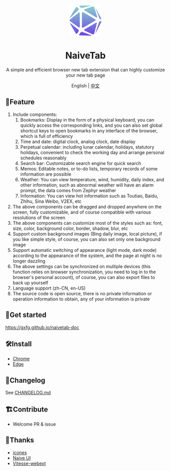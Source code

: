 <div align="center">
  <img src="./assets/img/icon/icon.png" width="100" height="100" />
  <h1 align="center">NaiveTab</h1>
  <p align="center">A simple and efficient browser new tab extension that can highly customize your new tab page</p>
  <p align="center">English | <a href="https://github.com/GXFG/newtab-naivetab/blob/main/README.md">中文</a></p>
</div>

## 🌟Feature

1. Include components:
   1. Bookmarks: Display in the form of a physical keyboard, you can quickly access the corresponding links, and you can also set global shortcut keys to open bookmarks in any interface of the browser, which is full of efficiency
   2. Time and date: digital clock, analog clock, date display
   3. Perpetual calendar: including lunar calendar, holidays, statutory holidays, convenient to check the working day and arrange personal schedules reasonably
   4. Search bar: Customizable search engine for quick search
   5. Memos: Editable notes, or to-do lists, temporary records of some information are possible
   6. Weather: You can view temperature, wind, humidity, daily index, and other information, such as abnormal weather will have an alarm prompt, the data comes from Zephyr weather
   7. Information: You can view hot information such as Toutiao, Baidu, Zhihu, Sina Weibo, V2EX, etc
2. The above components can be dragged and dropped anywhere on the screen, fully customizable, and of course compatible with various resolutions of the screen
3. The above components can customize most of the styles such as: font, size, color, background color, border, shadow, blur, etc
4. Support custom background images (Bing daily image, local picture), if you like simple style, of course, you can also set only one background image
5. Support automatic switching of appearance (light mode, dark mode) according to the appearance of the system, and the page at night is no longer dazzling
6. The above settings can be synchronized on multiple devices (this function relies on browser synchronization, you need to log in to the browser's personal account), of course, you can also export files to back up yourself
7. Language support (zh-CN, en-US)
8. The source code is open source, there is no private information or operation information to obtain, any of your information is private

## 🚀Get started

https://gxfg.github.io/naivetab-doc

## 🛠️Install

- [Chrome](https://chrome.google.com/webstore/detail/naivetab-%E6%96%B0%E6%A0%87%E7%AD%BE%E9%A1%B5/hhfebdcoeoddbdhgcgflblcjcgogijem)
- [Edge](https://microsoftedge.microsoft.com/addons/detail/naivetab-%E6%96%B0%E6%A0%87%E7%AD%BE%E9%A1%B5/kejadmppkffccjopodhekdnmkofidmjl)

## 📜Changelog

See [CHANGELOG.md](https://github.com/GXFG/newtab-naivetab/blob/main/CHANGELOG.md)

## 🏗Contribute

- Welcome PR & issue

## 🌼Thanks

- [icones](https://icones.js.org)
- [Naive UI](https://www.naiveui.com)
- [Vitesse-webext](https://github.com/antfu/vitesse-webext)
